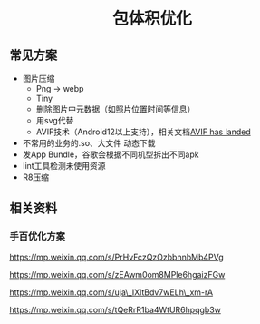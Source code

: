 <div align=center>
    <h1>包体积优化</h1>
</div>

## 常见方案

* 图片压缩
    * Png -> webp
    * Tiny
    * 删除图片中元数据（如照片位置时间等信息）
    * 用svg代替
    * AVIF技术（Android12以上支持），相关文档[AVIF has landed](https://jakearchibald.com/2020/avif-has-landed/)
* 不常用的业务的.so、大文件 动态下载
* 发App Bundle，谷歌会根据不同机型拆出不同apk
* lint工具检测未使用资源
* R8压缩

## 相关资料

### 手百优化方案

https://mp.weixin.qq.com/s/PrHvFczQzOzbbnnbMb4PVg

https://mp.weixin.qq.com/s/zEAwm0om8MPle6hgaizFGw

https://mp.weixin.qq.com/s/uja\_IXltBdv7wELh\_xm-rA

https://mp.weixin.qq.com/s/tQeRrR1ba4WtUR6hpqgb3w
